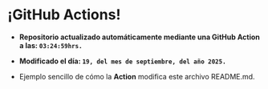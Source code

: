 # ¡GitHub Actions!
* **Repositorio actualizado automáticamente mediante una GitHub Action a las: `03:24:59hrs.`**
* **Modificado el día: `19, del mes de septiembre, del año 2025.`**

* Ejemplo sencillo de cómo la **Action** modifica este archivo README.md.
